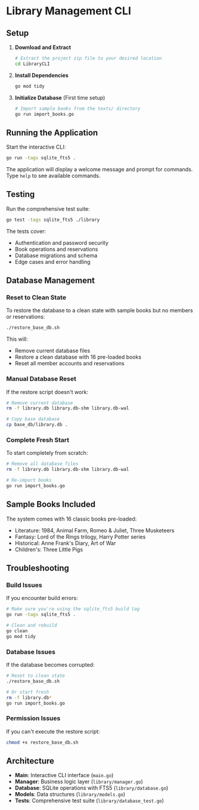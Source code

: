 # Library Management CLI

## Setup

1. **Download and Extract**
   ```bash
   # Extract the project zip file to your desired location
   cd LibraryCLI
   ```

2. **Install Dependencies**
   ```bash
   go mod tidy
   ```

3. **Initialize Database** (First time setup)
   ```bash
   # Import sample books from the texts/ directory
   go run import_books.go
   ```

## Running the Application

Start the interactive CLI:
```bash
go run -tags sqlite_fts5 .
```

The application will display a welcome message and prompt for commands. Type `help` to see available commands.

## Testing

Run the comprehensive test suite:
```bash
go test -tags sqlite_fts5 ./library
```

The tests cover:
- Authentication and password security
- Book operations and reservations
- Database migrations and schema
- Edge cases and error handling

## Database Management

### Reset to Clean State

To restore the database to a clean state with sample books but no members or reservations:

```bash
./restore_base_db.sh
```

This will:
- Remove current database files
- Restore a clean database with 16 pre-loaded books
- Reset all member accounts and reservations

### Manual Database Reset

If the restore script doesn't work:
```bash
# Remove current database
rm -f library.db library.db-shm library.db-wal

# Copy base database
cp base_db/library.db .
```

### Complete Fresh Start

To start completely from scratch:
```bash
# Remove all database files
rm -f library.db library.db-shm library.db-wal

# Re-import books
go run import_books.go
```

## Sample Books Included

The system comes with 16 classic books pre-loaded:
- Literature: 1984, Animal Farm, Romeo & Juliet, Three Musketeers
- Fantasy: Lord of the Rings trilogy, Harry Potter series
- Historical: Anne Frank's Diary, Art of War
- Children's: Three Little Pigs

## Troubleshooting

### Build Issues
If you encounter build errors:
```bash
# Make sure you're using the sqlite_fts5 build tag
go run -tags sqlite_fts5 .

# Clean and rebuild
go clean
go mod tidy
```

### Database Issues
If the database becomes corrupted:
```bash
# Reset to clean state
./restore_base_db.sh

# Or start fresh
rm -f library.db*
go run import_books.go
```

### Permission Issues
If you can't execute the restore script:
```bash
chmod +x restore_base_db.sh
```

## Architecture

- **Main**: Interactive CLI interface (`main.go`)
- **Manager**: Business logic layer (`library/manager.go`)
- **Database**: SQLite operations with FTS5 (`library/database.go`)
- **Models**: Data structures (`library/models.go`)
- **Tests**: Comprehensive test suite (`library/database_test.go`)
